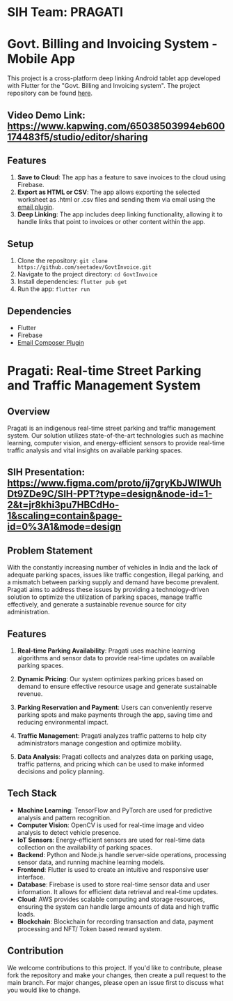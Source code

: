 # SIH Team: PRAGATI

# Govt. Billing and Invoicing System - Mobile App

This project is a cross-platform deep linking Android tablet app developed with Flutter for the "Govt. Billing and Invoicing system". The project repository can be found [here](https://github.com/seetadev/GovtInvoice).

## Video Demo Link: https://www.kapwing.com/65038503994eb600174483f5/studio/editor/sharing

## Features

1. **Save to Cloud**: The app has a feature to save invoices to the cloud using Firebase.
2. **Export as HTML or CSV**: The app allows exporting the selected worksheet as .html or .csv files and sending them via email using the [email plugin](https://github.com/EinfachHans/capacitor-email-composer).
3. **Deep Linking**: The app includes deep linking functionality, allowing it to handle links that point to invoices or other content within the app.

## Setup

1. Clone the repository: `git clone https://github.com/seetadev/GovtInvoice.git`
2. Navigate to the project directory: `cd GovtInvoice`
3. Install dependencies: `flutter pub get`
4. Run the app: `flutter run`

## Dependencies

- Flutter
- Firebase
- [Email Composer Plugin](https://github.com/EinfachHans/capacitor-email-composer)



# Pragati: Real-time Street Parking and Traffic Management System

## Overview

Pragati is an indigenous real-time street parking and traffic management system. Our solution utilizes state-of-the-art technologies such as machine learning, computer vision, and energy-efficient sensors to provide real-time traffic analysis and vital insights on available parking spaces. 

## SIH Presentation: https://www.figma.com/proto/ij7gryKbJWIWUhDt9ZDe9C/SIH-PPT?type=design&node-id=1-2&t=jr8khi3pu7HBCdHo-1&scaling=contain&page-id=0%3A1&mode=design

## Problem Statement

With the constantly increasing number of vehicles in India and the lack of adequate parking spaces, issues like traffic congestion, illegal parking, and a mismatch between parking supply and demand have become prevalent. Pragati aims to address these issues by providing a technology-driven solution to optimize the utilization of parking spaces, manage traffic effectively, and generate a sustainable revenue source for city administration.

## Features

1. **Real-time Parking Availability**: Pragati uses machine learning algorithms and sensor data to provide real-time updates on available parking spaces.

2. **Dynamic Pricing**: Our system optimizes parking prices based on demand to ensure effective resource usage and generate sustainable revenue.

3. **Parking Reservation and Payment**: Users can conveniently reserve parking spots and make payments through the app, saving time and reducing environmental impact.

4. **Traffic Management**: Pragati analyzes traffic patterns to help city administrators manage congestion and optimize mobility.

5. **Data Analysis**: Pragati collects and analyzes data on parking usage, traffic patterns, and pricing which can be used to make informed decisions and policy planning.

## Tech Stack

- **Machine Learning**: TensorFlow and PyTorch are used for predictive analysis and pattern recognition.
- **Computer Vision**: OpenCV is used for real-time image and video analysis to detect vehicle presence.
- **IoT Sensors**: Energy-efficient sensors are used for real-time data collection on the availability of parking spaces.
- **Backend**: Python and Node.js handle server-side operations, processing sensor data, and running machine learning models.
- **Frontend**: Flutter is used to create an intuitive and responsive user interface.
- **Database**: Firebase is used to store real-time sensor data and user information. It allows for efficient data retrieval and real-time updates.
- **Cloud**: AWS provides scalable computing and storage resources, ensuring the system can handle large amounts of data and high traffic loads.
- **Blockchain**: Blockchain for recording transaction and data, payment processing and NFT/ Token based reward system.

## Contribution

We welcome contributions to this project. If you'd like to contribute, please fork the repository and make your changes, then create a pull request to the main branch. For major changes, please open an issue first to discuss what you would like to change.



